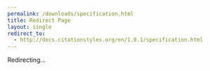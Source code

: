```yaml
---
permalink: /downloads/specification.html
title: Redirect Page
layout: single
redirect_to:
  - http://docs.citationstyles.org/en/1.0.1/specification.html
---
```


Redirecting...